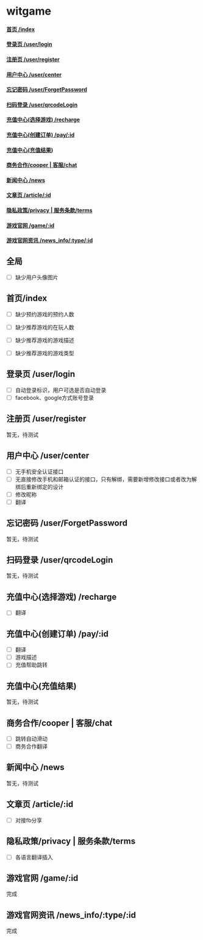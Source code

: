 # witgame
#### [首页 /index](#index)
#### [登录页 /user/login](#login)
#### [注册页 /user/register](#register)
#### [用户中心 /user/center](#center)
#### [忘记密码 /user/ForgetPassword](#pwd)
#### [扫码登录 /user/qrcodeLogin](#qrcode)
#### [充值中心(选择游戏) /recharge](#recharge1)
#### [充值中心(创建订单) /pay/:id](#recharge2)
#### [充值中心(充值结果)](#recharge3)
#### [商务合作/cooper | 客服/chat](#cooper)
#### [新闻中心 /news](#news)
#### [文章页 /article/:id](#article)
#### [隐私政策/privacy | 服务条款/terms](#terms)
#### [游戏官网 /game/:id](#game)
#### [游戏官网资讯 /news_info/:type/:id](#game_info)
## 全局
- [ ] 缺少用户头像图片

<html>
<h2 id="index">首页/index</h2>
</html>

- [ ] 缺少预约游戏的预约人数
- [ ] 缺少推荐游戏的在玩人数
- [ ] 缺少推荐游戏的游戏描述
- [ ] 缺少推荐游戏的游戏类型


<html>
<h2 id="login">登录页 /user/login</h2>
</html>

- [ ] 自动登录标识，用户可选是否自动登录
- [ ] facebook、google方式账号登录

<html>
<h2 id="register">注册页 /user/register</h2>
</html>
暂无，待测试
<html>
<h2 id="center">用户中心 /user/center</h2>
</html>

- [ ] 无手机安全认证接口
- [ ] 无直接修改手机和邮箱认证的接口，只有解绑，需要新增修改接口或者改为解绑后重新绑定的设计
- [ ] 修改昵称
- [ ] 翻译

<html>
<h2 id="pwd">忘记密码 /user/ForgetPassword</h2>
</html>
暂无，待测试

<html>
<h2 id="qrcode">扫码登录 /user/qrcodeLogin</h2>
</html>
暂无，待测试

<html>
<h2 id="recharge1">充值中心(选择游戏) /recharge</h2>
</html>

- [ ] 翻译

<html>
<h2 id="recharge2">充值中心(创建订单) /pay/:id</h2>
</html>

- [ ] 翻译
- [ ] 游戏描述
- [ ] 充值帮助跳转

<html>
<h2 id="recharge3">充值中心(充值结果)</h2>
</html>
暂无，待测试
<html>
<h2 id="cooper">商务合作/cooper | 客服/chat</h2>
</html>

- [ ] 跳转自动滑动
- [ ] 商务合作翻译

<html>
<h2 id="news">新闻中心 /news</h2>
</html>
暂无，待测试

<html>
<h2 id="article">文章页 /article/:id</h2>
</html>

- [ ] 对接fb分享

<html>
<h2 id="terms">隐私政策/privacy | 服务条款/terms</h2>
</html>

- [ ] 各语言翻译插入

<html>
<h2 id="game">游戏官网 /game/:id</h2>
</html>
完成
<html>
<h2 id="game_info">游戏官网资讯 /news_info/:type/:id</h2>
</html>
完成
